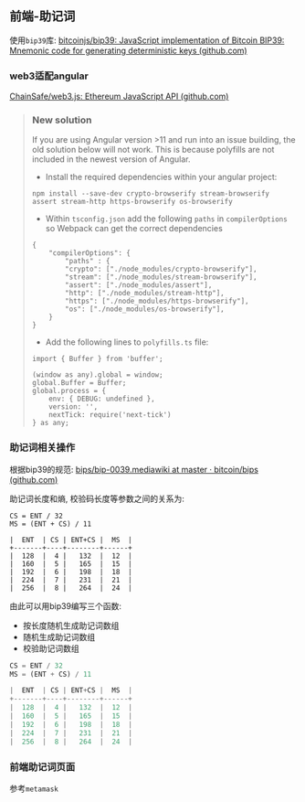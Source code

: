 ## 前端-助记词

使用`bip39`库: [bitcoinjs/bip39: JavaScript implementation of Bitcoin BIP39: Mnemonic code for generating deterministic keys (github.com)](https://github.com/bitcoinjs/bip39)

### web3适配angular

[ChainSafe/web3.js: Ethereum JavaScript API (github.com)](https://github.com/ChainSafe/web3.js#web3-and-angular)

> ### New solution
>
> If you are using Angular version >11 and run into an issue building, the old solution below will not work. This is because polyfills are not included in the newest version of Angular.
>
> - Install the required dependencies within your angular project:
>
> ```
> npm install --save-dev crypto-browserify stream-browserify assert stream-http https-browserify os-browserify
> ```
>
> - Within `tsconfig.json` add the following `paths` in `compilerOptions` so Webpack can get the correct dependencies
>
> ```
> {
>     "compilerOptions": {
>         "paths" : {
>         "crypto": ["./node_modules/crypto-browserify"],
>         "stream": ["./node_modules/stream-browserify"],
>         "assert": ["./node_modules/assert"],
>         "http": ["./node_modules/stream-http"],
>         "https": ["./node_modules/https-browserify"],
>         "os": ["./node_modules/os-browserify"],
>     }
> }
> ```
>
> 
>
> - Add the following lines to `polyfills.ts` file:
>
> ```
> import { Buffer } from 'buffer';
> 
> (window as any).global = window;
> global.Buffer = Buffer;
> global.process = {
>     env: { DEBUG: undefined },
>     version: '',
>     nextTick: require('next-tick')
> } as any;
> ```

### 助记词相关操作

根据bip39的规范: [bips/bip-0039.mediawiki at master · bitcoin/bips (github.com)](https://github.com/bitcoin/bips/blob/master/bip-0039.mediawiki)

助记词长度和熵, 校验码长度等参数之间的关系为: 

```
CS = ENT / 32
MS = (ENT + CS) / 11

|  ENT  | CS | ENT+CS |  MS  |
+-------+----+--------+------+
|  128  |  4 |   132  |  12  |
|  160  |  5 |   165  |  15  |
|  192  |  6 |   198  |  18  |
|  224  |  7 |   231  |  21  |
|  256  |  8 |   264  |  24  |
```

由此可以用bip39编写三个函数: 

- 按长度随机生成助记词数组
- 随机生成助记词数组
- 校验助记词数组

```typescript
CS = ENT / 32
MS = (ENT + CS) / 11

|  ENT  | CS | ENT+CS |  MS  |
+-------+----+--------+------+
|  128  |  4 |   132  |  12  |
|  160  |  5 |   165  |  15  |
|  192  |  6 |   198  |  18  |
|  224  |  7 |   231  |  21  |
|  256  |  8 |   264  |  24  |
```

### 前端助记词页面

参考`metamask`
